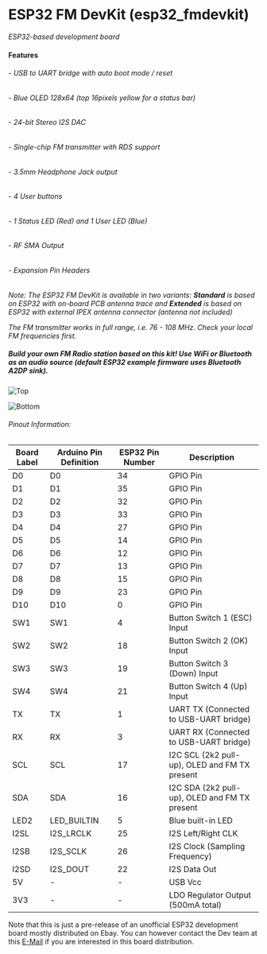 # ESP32 FM DevKit (esp32_fmdevkit)
*ESP32-based development board*

#### Features
###### - USB to UART bridge with auto boot mode / reset
###### - Blue OLED 128x64 (top 16pixels yellow for a status bar) 
###### - 24-bit Stereo I2S DAC
###### - Single-chip FM transmitter with RDS support
###### - 3.5mm Headphone Jack output
###### - 4 User buttons
###### - 1 Status LED (Red) and 1 User LED (Blue)
###### - RF SMA Output
###### - Expansion Pin Headers

*Note: The ESP32 FM DevKit is available in two variants: **Standard** is based on ESP32 with on-board PCB antenna trace and **Extended** is based on ESP32 with external IPEX antenna connector (antenna not included)*

*The FM transmitter works in full range, i.e. 76 - 108 MHz. Check your local FM frequencies first.*

##### Build your own FM Radio station based on this kit! Use WiFi or Bluetooth as an audio source (default ESP32 example firmware uses Bluetooth A2DP sink). 

![Top](https://raw.githubusercontent.com/dragon-engineer/esp32_fmdevkit/master/Hardware/Top.png "Top")

![Bottom](https://raw.githubusercontent.com/dragon-engineer/esp32_fmdevkit/master/Hardware/Bottom.png "Bottom")

###### Pinout Information:

|  Board Label | Arduino Pin Definition | ESP32 Pin Number |  Description | 
| ------------ | ------------ | ------------ | ------------ |
| D0 | D0 | 34 | GPIO Pin |
| D1 | D1 | 35 | GPIO Pin |
| D2 | D2 | 32 | GPIO Pin |
| D3 | D3 | 33 | GPIO Pin |
| D4 | D4 | 27 | GPIO Pin |
| D5 | D5 | 14 | GPIO Pin |
| D6 | D6 | 12 | GPIO Pin |
| D7 | D7 | 13 | GPIO Pin |
| D8 | D8 | 15 | GPIO Pin |
| D9 | D9 | 23 | GPIO Pin |
| D10 | D10 | 0 | GPIO Pin |
| SW1 | SW1 | 4 | Button Switch 1 (ESC) Input |
| SW2 | SW2 | 18 | Button Switch 2 (OK) Input |
| SW3 | SW3 | 19 | Button Switch 3 (Down) Input |
| SW4 | SW4 | 21 | Button Switch 4 (Up) Input |
| TX | TX | 1 | UART TX (Connected to USB-UART bridge) |
| RX | RX | 3 | UART RX (Connected to USB-UART bridge) |
| SCL | SCL | 17 | I2C SCL (2k2 pull-up), OLED and FM TX present |
| SDA | SDA | 16 | I2C SDA (2k2 pull-up), OLED and FM TX present |
| LED2 | LED_BUILTIN | 5 | Blue built-in LED |
| I2SL | I2S_LRCLK | 25 | I2S Left/Right CLK |
| I2SB | I2S_SCLK | 26 | I2S Clock (Sampling Frequency) |
| I2SD | I2S_DOUT | 22 | I2S Data Out |
| 5V | - | - | USB Vcc |
| 3V3 | - | - | LDO Regulator Output (500mA total) |


Note that this is just a pre-release of an unofficial ESP32 development board mostly distributed on Ebay. You can however contact the Dev team at this [E-Mail](mailto:kfeksa2@gmail.com "E-Mail") if you are interested in this board distribution.
